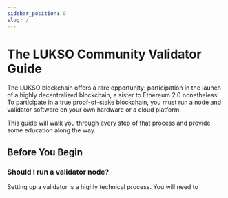```yaml
---
sidebar_position: 0
slug: /
---
```

# The LUKSO Community Validator Guide

The LUKSO blockchain offers a rare opportunity: participation in the launch of a highly decentralized blockchain, a sister to Ethereum 2.0 nonetheless!
To participate in a true proof-of-stake blockchain, you must run a node and validator software on your own hardware or a cloud platform. 

This guide will walk you through every step of that process and provide some education along the way.

## Before You Begin

### Should I run a validator node?

Setting up a validator is a highly technical process. You will need to